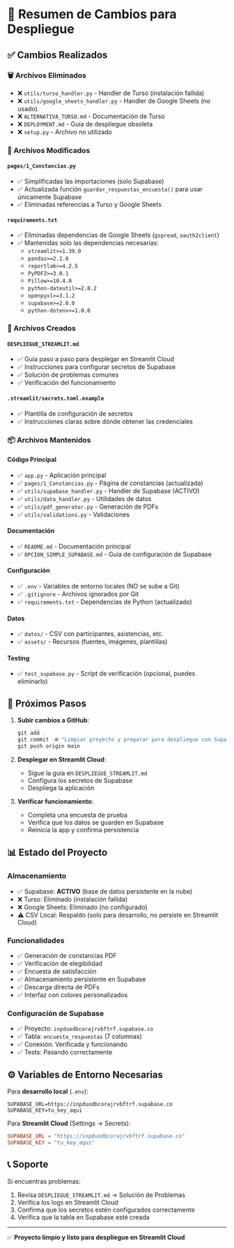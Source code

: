 # 📝 Resumen de Cambios para Despliegue

## ✅ Cambios Realizados

### 🗑️ Archivos Eliminados
- ❌ `utils/turso_handler.py` - Handler de Turso (instalación fallida)
- ❌ `utils/google_sheets_handler.py` - Handler de Google Sheets (no usado)
- ❌ `ALTERNATIVA_TURSO.md` - Documentación de Turso
- ❌ `DEPLOYMENT.md` - Guía de despliegue obsoleta
- ❌ `setup.py` - Archivo no utilizado

### 🔧 Archivos Modificados

#### `pages/1_Constancias.py`
- ✅ Simplificadas las importaciones (solo Supabase)
- ✅ Actualizada función `guardar_respuestas_encuesta()` para usar únicamente Supabase
- ✅ Eliminadas referencias a Turso y Google Sheets

#### `requirements.txt`
- ✅ Eliminadas dependencias de Google Sheets (`gspread`, `oauth2client`)
- ✅ Mantenidas solo las dependencias necesarias:
  - `streamlit>=1.39.0`
  - `pandas>=2.2.0`
  - `reportlab>=4.2.5`
  - `PyPDF2>=3.0.1`
  - `Pillow>=10.4.0`
  - `python-dateutil>=2.8.2`
  - `openpyxl>=3.1.2`
  - `supabase>=2.0.0`
  - `python-dotenv>=1.0.0`

### 📄 Archivos Creados

#### `DESPLIEGUE_STREAMLIT.md`
- ✅ Guía paso a paso para desplegar en Streamlit Cloud
- ✅ Instrucciones para configurar secretos de Supabase
- ✅ Solución de problemas comunes
- ✅ Verificación del funcionamiento

#### `.streamlit/secrets.toml.example`
- ✅ Plantilla de configuración de secretos
- ✅ Instrucciones claras sobre dónde obtener las credenciales

### 📦 Archivos Mantenidos

#### Código Principal
- ✅ `app.py` - Aplicación principal
- ✅ `pages/1_Constancias.py` - Página de constancias (actualizada)
- ✅ `utils/supabase_handler.py` - Handler de Supabase (ACTIVO)
- ✅ `utils/data_handler.py` - Utilidades de datos
- ✅ `utils/pdf_generator.py` - Generación de PDFs
- ✅ `utils/validations.py` - Validaciones

#### Documentación
- ✅ `README.md` - Documentación principal
- ✅ `OPCION_SIMPLE_SUPABASE.md` - Guía de configuración de Supabase

#### Configuración
- ✅ `.env` - Variables de entorno locales (NO se sube a Git)
- ✅ `.gitignore` - Archivos ignorados por Git
- ✅ `requirements.txt` - Dependencias de Python (actualizado)

#### Datos
- ✅ `datos/` - CSV con participantes, asistencias, etc.
- ✅ `assets/` - Recursos (fuentes, imágenes, plantillas)

#### Testing
- ✅ `test_supabase.py` - Script de verificación (opcional, puedes eliminarlo)

## 🚀 Próximos Pasos

1. **Subir cambios a GitHub**:
   ```powershell
   git add .
   git commit -m "Limpiar proyecto y preparar para despliegue con Supabase"
   git push origin main
   ```

2. **Desplegar en Streamlit Cloud**:
   - Sigue la guía en `DESPLIEGUE_STREAMLIT.md`
   - Configura los secretos de Supabase
   - Despliega la aplicación

3. **Verificar funcionamiento**:
   - Completa una encuesta de prueba
   - Verifica que los datos se guarden en Supabase
   - Reinicia la app y confirma persistencia

## 📊 Estado del Proyecto

### Almacenamiento
- ✅ Supabase: **ACTIVO** (base de datos persistente en la nube)
- ❌ Turso: Eliminado (instalación fallida)
- ❌ Google Sheets: Eliminado (no configurado)
- ⚠️ CSV Local: Respaldo (solo para desarrollo, no persiste en Streamlit Cloud)

### Funcionalidades
- ✅ Generación de constancias PDF
- ✅ Verificación de elegibilidad
- ✅ Encuesta de satisfacción
- ✅ Almacenamiento persistente en Supabase
- ✅ Descarga directa de PDFs
- ✅ Interfaz con colores personalizados

### Configuración de Supabase
- ✅ Proyecto: `inpduodbcorajrvbftrf.supabase.co`
- ✅ Tabla: `encuesta_respuestas` (7 columnas)
- ✅ Conexión: Verificada y funcionando
- ✅ Tests: Pasando correctamente

## ⚙️ Variables de Entorno Necesarias

Para **desarrollo local** (`.env`):
```env
SUPABASE_URL=https://inpduodbcorajrvbftrf.supabase.co
SUPABASE_KEY=tu_key_aqui
```

Para **Streamlit Cloud** (Settings → Secrets):
```toml
SUPABASE_URL = "https://inpduodbcorajrvbftrf.supabase.co"
SUPABASE_KEY = "tu_key_aqui"
```

## 📞 Soporte

Si encuentras problemas:
1. Revisa `DESPLIEGUE_STREAMLIT.md` → Solución de Problemas
2. Verifica los logs en Streamlit Cloud
3. Confirma que los secretos estén configurados correctamente
4. Verifica que la tabla en Supabase esté creada

---

✅ **Proyecto limpio y listo para despliegue en Streamlit Cloud**
